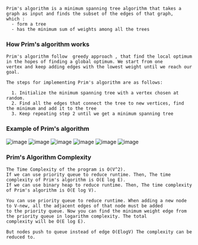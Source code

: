 ```
Prim's algorithm is a minimum spanning tree algorithm that takes a graph as input and finds the subset of the edges of that graph,
which :
  - form a tree
  - has the minimum sum of weights among all the trees
```

### How Prim's algorithm works
```
Prim's algorithm follow  greedy approach , that find the local optimum in the hopes of finding a global optimum. We start from one 
vertex and keep adding edges with the lowest weight until we reach our goal.

The steps for implementing Prim's algorithm are as follows:

  1. Initialize the minimum spanning tree with a vertex chosen at random.
  2. Find all the edges that connect the tree to new vertices, find the minimum and add it to the tree
  3. Keep repeating step 2 until we get a minimum spanning tree
```

### Example of Prim's algorithm

![image](https://user-images.githubusercontent.com/59710234/184238057-a9b53aa3-cc98-4453-b4ea-dc7e3a4ba161.png)
![image](https://user-images.githubusercontent.com/59710234/184238110-c7d6b420-693e-4148-9903-7748b81c39fa.png)
![image](https://user-images.githubusercontent.com/59710234/184238219-d475436a-8c9c-4ce7-932e-501c3ddda43a.png)
![image](https://user-images.githubusercontent.com/59710234/184238339-9a76fa46-86d1-4644-b8ed-c3a96c9ebdd2.png)
![image](https://user-images.githubusercontent.com/59710234/184238449-199d5ef6-938f-4040-ae38-402b2c401e45.png)
![image](https://user-images.githubusercontent.com/59710234/184238554-d2b0d8ca-7246-4340-8667-a10ba27784bf.png)

### Prim's Algorithm Complexity
```
The Time Complexity of the program is O(V^2). 
If we can use priority queue to reduce runtime. Then, The time complexity of Prim's algorithm is O(E log E).
If we can use binary heap to reduce runtime. Then, The time complexity of Prim's algorithm is O(E log V).

You can use priority queue to reduce runtime. When adding a new node to V-new, all the adjacent edges of that node must be added 
to the priority queue. Now you can find the minimum weight edge from the priority queue in logarithm complexity. The total 
complexity will be O(E log E).

But nodes push to queue instead of edge O(ElogV) The complexity can be reduced to.
```
